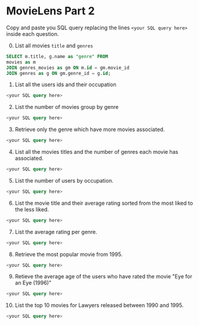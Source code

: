 # MovieLens Part 2

Copy and paste you SQL query replacing the lines `<your SQL query here>` inside each question.

0. List all movies `title` and `genres`

```SQL
SELECT m.title, g.name as "genre" FROM
movies as m
JOIN genres_movies as gm ON m.id = gm.movie_id
JOIN genres as g ON gm.genre_id = g.id;
```

1. List all the users ids and their occupation

```SQL
<your SQL query here>
```

2. List the number of movies group by genre

```SQL
<your SQL query here>
```

3. Retrieve only the genre which have more movies associated.

```SQL
<your SQL query here>
```

4. List all the movies titles and the number of genres each movie has associated.

```SQL
<your SQL query here>
```

5. List the number of users by occupation.

```SQL
<your SQL query here>
```

6. List the movie title and their average rating sorted from the most liked to the less liked.

```SQL
<your SQL query here>
```

7. List the average rating per genre.

```SQL
<your SQL query here>
```

8. Retrieve the most popular movie from 1995.

```SQL
<your SQL query here>
```

9. Retieve the average age of the users who have rated the movie "Eye for an Eye (1996)"

```SQL
<your SQL query here>
```

10. List the top 10 movies for Lawyers released between 1990 and 1995.

```SQL
<your SQL query here>
```
